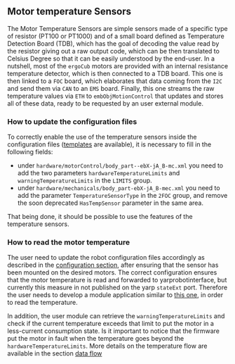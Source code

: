 ## Motor temperature Sensors

The Motor Temperature Sensors are simple sensors made of a specific type of resistor (PT100 or PT1000) and of a small board defined as Temperature Detection Board (TDB), which has the goal of decoding the value read by the resistor giving out a raw output code, which can be then translated to Celsius Degree so that it can be easily understood by the end-user.
In a nutshell, most of the `ergoCub` motors are provided with an internal resistance temperature detector, which is then connected to a TDB board. This one is then linked to a `FOC` board, which elaborates that data coming from the `I2C` and send them via `CAN` to an `EMS` board. Finally, this one streams the raw temperature values via `ETH` to `embObjMotionControl` that updates and stores all of these data, ready to be requested by an user external module.


### How to update the configuration files

To correctly enable the use of the temperature sensors inside the configuration files ([templates](https://github.com/robotology/robots-configuration/tree/devel/iCubTemplates/iCubTemplateV6_0) are available), it is necessary to fill in the following fields:

- under `hardware/motorControl/body_part--ebX-jA_B-mc.xml` you need to add the two parameters `hardwareTemperatureLimits` and `warningTemperatureLimits` in the `LIMITS` group.
- under `hardware/mechanicals/body_part-ebX-jA_B-mec.xml` you need to add the parameter `TemperatureSensorType` in the `2FOC` group, and remove the soon deprecated `HasTempSensor` parameter in the same area.

That being done, it should be possible to use the features of the temperature sensors.

### How to read the motor temperature
The user need to update the robot configuration files accordingly as described in the [configuration section](#how-to-update-the-configuration-files), after ensuring that the sensor has been mounted on the desired motors.
The correct configuration ensures that the motor temperature is read and forwarded to yarprobotinterface, but currently this measure in not published on the yarp `stateExt` port. Therefore the user needs to develop a module application similar to [this one](https://github.com/MSECode/motionControlModule), in order to read the temperature.

In addition, the user module can retrieve the `warningTemperatureLimits` and check if the current temperature exceeds that limit to put the motor in a less-current consumption state.
Is it important to notice that the firmware put the motor in fault when the temperature goes beyond the `hardwareTemperatureLimits`.
More details on the temperature flow are available in the section [data flow](../software/dataflow.md)
